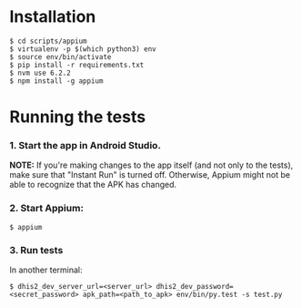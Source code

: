 # Installation

```
$ cd scripts/appium
$ virtualenv -p $(which python3) env
$ source env/bin/activate
$ pip install -r requirements.txt
$ nvm use 6.2.2
$ npm install -g appium
```

# Running the tests

### 1. Start the app in Android Studio.

**NOTE:** If you're making changes to the app itself (and not only to the tests), make sure that "Instant Run" is turned off. Otherwise, Appium might not be able to recognize that the APK has changed.

### 2. Start Appium:

```
$ appium
```

### 3. Run tests

In another terminal:

```
$ dhis2_dev_server_url=<server_url> dhis2_dev_password=<secret_password> apk_path=<path_to_apk> env/bin/py.test -s test.py
```